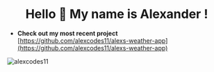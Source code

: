 <h1 align="center">Hello 👋 My name is Alexander !</h1>

- **Check out my most recent project** [https://github.com/alexcodes11/alexs-weather-app](https://github.com/alexcodes11/alexs-weather-app)

<p><img align="left" src="https://github-readme-stats.vercel.app/api/top-langs?username=alexcodes11&show_icons=true&locale=en&layout=compact" alt="alexcodes11" /></p>
